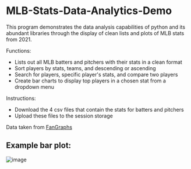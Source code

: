 # MLB-Stats-Data-Analytics-Demo
This program demonstrates the data analysis capabilities of python and its abundant libraries through the display of clean lists and plots of MLB stats from 2021. 

Functions:
 - Lists out all MLB batters and pitchers with their stats in a clean format 
 - Sort players by stats, teams, and descending or ascending
 - Search for players, specific player's stats, and compare two players
 - Create bar charts to display top players in a chosen stat from a dropdown menu

Instructions:
 - Download the 4 csv files that contain the stats for batters and pitchers
 - Upload these files to the session storage

Data taken from [FanGraphs](https://www.fangraphs.com/)

Example bar plot:
--
![image](https://user-images.githubusercontent.com/91490989/146872740-fd0fdb2b-daf8-4565-8a2e-a642107873d9.png)
